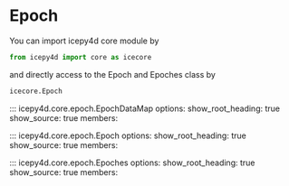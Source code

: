 # Epoch

You can import icepy4d core module by

```python
from icepy4d import core as icecore
```

and directly access to the Epoch and Epoches class by

```python
icecore.Epoch
```

::: icepy4d.core.epoch.EpochDataMap
    options:
      show_root_heading: true
      show_source: true
      members:

::: icepy4d.core.epoch.Epoch
    options:
      show_root_heading: true
      show_source: true
      members:

::: icepy4d.core.epoch.Epoches
    options:
      show_root_heading: true
      show_source: true
      members:
